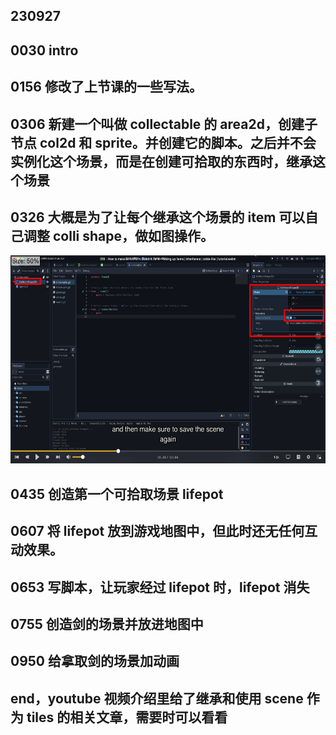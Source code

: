 ## 230927

## 0030 intro

## 0156 修改了上节课的一些写法。

## 0306 新建一个叫做 collectable 的 area2d，创建子节点 col2d 和 sprite。并创建它的脚本。之后并不会实例化这个场景，而是在创建可拾取的东西时，继承这个场景

## 0326 大概是为了让每个继承这个场景的 item 可以自己调整 colli shape，做如图操作。

<img src='./img/2023-09-27-13-51-15.png' height=333px></img>

## 0435 创造第一个可拾取场景 lifepot

## 0607 将 lifepot 放到游戏地图中，但此时还无任何互动效果。

## 0653 写脚本，让玩家经过 lifepot 时，lifepot 消失

## 0755 创造剑的场景并放进地图中

## 0950 给拿取剑的场景加动画

## end，youtube 视频介绍里给了继承和使用 scene 作为 tiles 的相关文章，需要时可以看看
